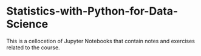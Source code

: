# Statistics-with-Python-for-Data-Science
This is a cellocetion of Jupyter Notebooks that contain notes and exercises related to the course. 
